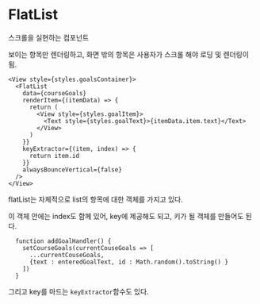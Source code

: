 # FlatList

스크롤을 실현하는 컴포넌트

보이는 항목만 렌더링하고, 화면 밖의 항목은 사용자가 스크롤 해야 로딩 및 렌더링이 됨.

```tsx
<View style={styles.goalsContainer}>
  <FlatList
    data={courseGoals}
    renderItem={(itemData) => {
      return (
        <View style={styles.goalItem}>
          <Text style={styles.goalText}>{itemData.item.text}</Text>
        </View>
      )
    }}
    keyExtractor={(item, index) => {
      return item.id
    }}
    alwaysBounceVertical={false}
  />
</View>
```

flatList는 자체적으로 list의 항목에 대한 객체를 가지고 있다.

이 객체 안에는 index도 함께 있어, key에 제공해도 되고, 키가 될 객체를 만들어도 된다.

```tsx
  function addGoalHandler() {
    setCourseGoals(currentCouseGoals => [
      ...currentCouseGoals,
      {text : enteredGoalText, id : Math.random().toString() }
    ])
  }
```

그리고 key를 마드는 `keyExtractor`함수도 있다.
